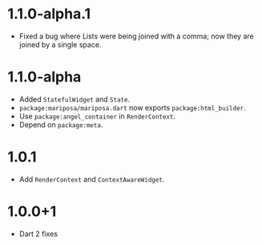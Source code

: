 # 1.1.0-alpha.1
* Fixed a bug where Lists were being joined with a comma; now they are joined by a single space.

# 1.1.0-alpha
* Added `StatefulWidget` and `State`.
* `package:mariposa/mariposa.dart` now exports `package:html_builder`.
* Use `package:angel_container` in `RenderContext`.
* Depend on `package:meta`.

# 1.0.1
* Add `RenderContext` and `ContextAwareWidget`.

# 1.0.0+1
* Dart 2 fixes